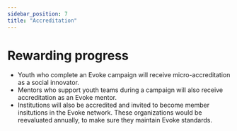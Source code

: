 ```yaml
---
sidebar_position: 7
title: "Accreditation"
---
```


# Rewarding progress

- Youth who complete an Evoke campaign will receive micro-accreditation as a social innovator.  
- Mentors who support youth teams during a campaign will also receive accreditation as an Evoke mentor.
- Institutions will also be accredited and invited to become member insitutions in the Evoke network. These organizations would be reevaluated annually, to make sure they maintain Evoke standards.
